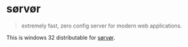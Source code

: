 # sørvør

> extremely fast, zero config server for modern web applications.

This is windows 32 distributable for [sørvør](https://github.com/osdevisnot/sorvor).